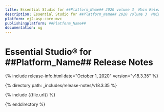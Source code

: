 ```yaml
---
title: Essential Studio for ##Platform_Name## 2020 volume 3  Main Release Release Notes  
description: Essential Studio for ##Platform_Name## 2020 volume 3  Main Release Release Notes  
platform: ej2-asp-core-mvc
publishingplatform: ##Platform_Name##
documentation: ug
---
```


# Essential Studio&reg; for  ##Platform_Name##  Release Notes  

{% include release-info.html date="October 1, 2020"   version="v18.3.35"  %} 

{% directory path: _includes/release-notes/v18.3.35 %}

{% include {{file.url}} %}

{% enddirectory %}
